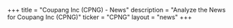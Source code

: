 +++
title = "Coupang Inc (CPNG) - News"
description = "Analyze the News for Coupang Inc (CPNG)"
ticker = "CPNG"
layout = "news"
+++

